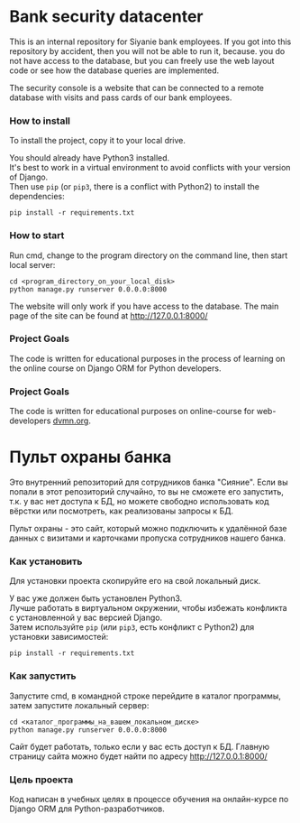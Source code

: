 # Bank security datacenter

This is an internal repository for Siyanie bank employees. If you got into this repository by accident, then you will not be able to run it, because. you do not have access to the database, but you can freely use the web layout code or see how the database queries are implemented.

The security console is a website that can be connected to a remote database with visits and pass cards of our bank employees.

### How to install

To install the project, copy it to your local drive.

You should already have Python3 installed.<br>
It's best to work in a virtual environment to avoid conflicts with your version of Django.<br>
Then use `pip` (or `pip3`, there is a conflict with Python2) to install the dependencies:
```
pip install -r requirements.txt
```

### How to start

Run cmd, change to the program directory on the command line, then start local server:
```
cd <program_directory_on_your_local_disk>
python manage.py runserver 0.0.0.0:8000
```
The website will only work if you have access to the database.
The main page of the site can be found at http://127.0.0.1:8000/

### Project Goals

The code is written for educational purposes in the process of learning on the online course on Django ORM for Python developers.

### Project Goals

The code is written for educational purposes on online-course for web-developers [dvmn.org](https://dvmn.org/).



# Пульт охраны банка

Это внутренний репозиторий для сотрудников банка "Сияние". Если вы попали в этот репозиторий случайно, то вы не сможете его запустить, т.к. у вас нет доступа к БД, но можете свободно использовать код вёрстки или посмотреть, как реализованы запросы к БД.

Пульт охраны - это сайт, который можно подключить к удалённой базе данных с визитами и карточками пропуска сотрудников нашего банка.

### Как установить

Для установки проекта скопируйте его на свой локальный диск.

У вас уже должен быть установлен Python3.<br>
Лучше работать в виртуальном окружении, чтобы избежать конфликта с установленной у вас версией Django.<br>
Затем используйте `pip` (или `pip3`, есть конфликт с Python2) для установки зависимостей:
```
pip install -r requirements.txt
```

### Как запустить

Запустите cmd, в командной строке перейдите в каталог программы, затем запустите локальный сервер:
```
cd <каталог_программы_на_вашем_локальном_диске>
python manage.py runserver 0.0.0.0:8000
```
Сайт будет работать, только если у вас есть доступ к БД.
Главную страницу сайта можно будет найти по адресу http://127.0.0.1:8000/

### Цель проекта

Код написан в учебных целях в процессе обучения на онлайн-курсе по Django ORM для Python-разработчиков.